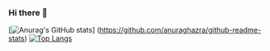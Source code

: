 ### Hi there 👋
[![Anurag's GitHub stats](https://github-readme-stats.vercel.app/api?username=hakomori64)]
(https://github.com/anuraghazra/github-readme-stats)
[![Top Langs](https://github-readme-stats.vercel.app/api/top-langs/?username=hakomori64
)](https://github.com/anuraghazra/github-readme-stats)

<!--
**hakomori64/hakomori64** is a ✨ _special_ ✨ repository because its `README.md` (this file) appears on your GitHub profile.

Here are some ideas to get you started:

- 🔭 I’m currently working on ...
- 🌱 I’m currently learning ...
- 👯 I’m looking to collaborate on ...
- 🤔 I’m looking for help with ...
- 💬 Ask me about ...
- 📫 How to reach me: ...
- 😄 Pronouns: ...
- ⚡ Fun fact: ...
-->
